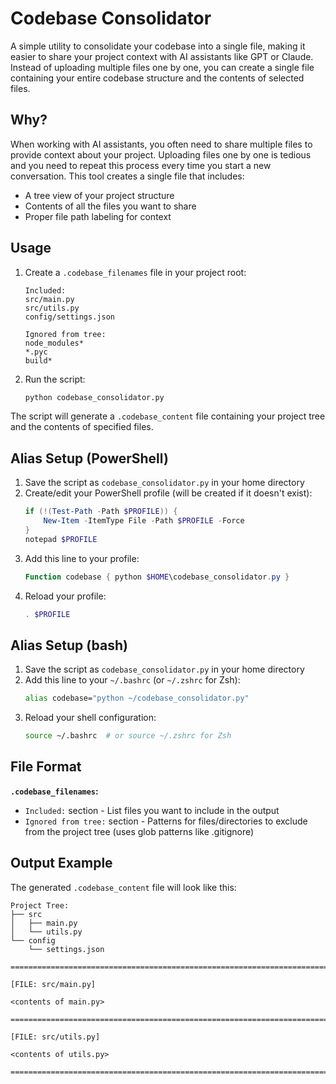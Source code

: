 # Codebase Consolidator

A simple utility to consolidate your codebase into a single file, making it easier to share your project context with AI assistants like GPT or Claude. Instead of uploading multiple files one by one, you can create a single file containing your entire codebase structure and the contents of selected files.

## Why?

When working with AI assistants, you often need to share multiple files to provide context about your project. Uploading files one by one is tedious and you need to repeat this process every time you start a new conversation. This tool creates a single file that includes:
- A tree view of your project structure
- Contents of all the files you want to share
- Proper file path labeling for context

## Usage

1. Create a `.codebase_filenames` file in your project root:
    ```
    Included:
    src/main.py
    src/utils.py
    config/settings.json

    Ignored from tree:
    node_modules*
    *.pyc
    build*
    ```

2. Run the script:
    ```bash
    python codebase_consolidator.py
    ```

The script will generate a `.codebase_content` file containing your project tree and the contents of specified files.

## Alias Setup (PowerShell)

1. Save the script as `codebase_consolidator.py` in your home directory
2. Create/edit your PowerShell profile (will be created if it doesn't exist):
    ```powershell
    if (!(Test-Path -Path $PROFILE)) {
        New-Item -ItemType File -Path $PROFILE -Force
    }
    notepad $PROFILE
    ```
3. Add this line to your profile:
    ```powershell
    Function codebase { python $HOME\codebase_consolidator.py }
    ```
4. Reload your profile:
    ```powershell
    . $PROFILE
    ```

## Alias Setup (bash)

1. Save the script as `codebase_consolidator.py` in your home directory
2. Add this line to your `~/.bashrc` (or `~/.zshrc` for Zsh):
    ```bash
    alias codebase="python ~/codebase_consolidator.py"
    ```
3. Reload your shell configuration:
    ```bash
    source ~/.bashrc  # or source ~/.zshrc for Zsh
    ```

## File Format

**`.codebase_filenames`:**
- `Included:` section - List files you want to include in the output
- `Ignored from tree:` section - Patterns for files/directories to exclude from the project tree (uses glob patterns like .gitignore)

## Output Example

The generated `.codebase_content` file will look like this:

```
Project Tree:
├── src
│   ├── main.py
│   └── utils.py
└── config
    └── settings.json

================================================================================

[FILE: src/main.py]

<contents of main.py>

================================================================================

[FILE: src/utils.py]

<contents of utils.py>

================================================================================
```
